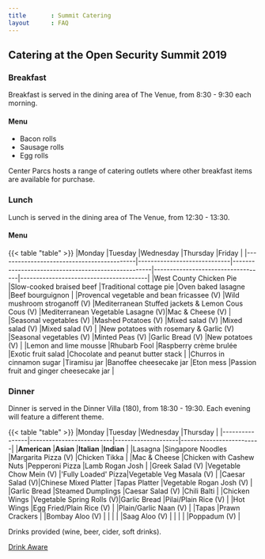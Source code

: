 ```yaml
---
title       : Summit Catering
layout      : FAQ
---
```


## Catering at the Open Security Summit 2019

### Breakfast
Breakfast is served in the dining area of The Venue, from 8:30 - 9:30 each morning.

#### Menu
 - Bacon rolls
 - Sausage rolls
 - Egg rolls
 
 Center Parcs hosts a range of catering outlets where other breakfast items are available for purchase.
 
### Lunch
Lunch is served in the dining area of The Venue, from 12:30 - 13:30.

#### Menu
{{< table "table" >}}
|Monday                                     |Tuesday                      |Wednesday                                           |Thursday                           |Friday                                  |
|-------------------------------------------|-----------------------------|----------------------------------------------------|-----------------------------------|----------------------------------------|
|West County Chicken Pie                    |Slow-cooked braised beef     |Traditional cottage pie                             |Oven baked lasagne                 |Beef bourguignon                        |
|Provencal vegetable and bean fricassee (V) |Wild mushroom stroganoff (V) |Mediterranean Stuffed jackets & Lemon Cous Cous (V) |Mediterranean Vegetable Lasagne (V)|Mac & Cheese (V)                        |
|Seasonal vegetables (V)                    |Mashed Potatoes (V)          |Mixed salad (V)                                     |Mixed salad (V)                    |Mixed salad (V)                         |
|New potatoes with rosemary & Garlic (V)    |Seasonal vegetables (V)      |Minted Peas (V)                                     |Garlic Bread (V)                   |New potatoes (V)                        |
|Lemon and lime mousse                      |Rhubarb Fool                 |Raspberry crème brulée                              |Exotic fruit salad                 |Chocolate and peanut butter stack       |
|Churros in cinnamon sugar                  |Tiramisu jar                 |Banoffee cheesecake jar                             |Eton mess                          |Passion fruit and ginger cheesecake jar |

### Dinner
Dinner is served in the Dinner Villa (180), from 18:30 - 19:30. Each evening will feature a different theme.

{{< table "table" >}}
|Monday          |Tuesday                   |Wednesday           |Thursday                 |
|----------------|--------------------------|--------------------|-------------------------|
|**American**    |**Asian**                 |**Italian**         |**Indian**               |
|Lasagna         |Singapore Noodles         |Margarita Pizza (V) |Chicken Tikka            |
|Mac & Cheese    |Chicken with Cashew Nuts  |Pepperoni Pizza     |Lamb Rogan Josh          |
|Greek Salad (V) |Vegetable Chow Mein (V)   |'Fully Loaded' Pizza|Vegetable Veg Masala (V) |
|Caesar Salad (V)|Chinese Mixed Platter     |Tapas Platter       |Vegetable Rogan Josh (V) |
|Garlic Bread    |Steamed Dumplings         |Caesar Salad (V)    |Chili Balti              |
|Chicken Wings   |Vegetable Spring Rolls (V)|Garlic Bread        |Pilai/Plain Rice (V)     |
|Hot Wings       |Egg Fried/Plain Rice (V)  |                    |Plain/Garlic Naan (V)    |
|Tapas           |Prawn Crackers            |                    |Bombay Aloo (V)          |
|                |                          |                    |Saag Aloo (V)            |
|                |                          |                    |Poppadum (V)             |

Drinks provided (wine, beer, cider, soft drinks).

[Drink Aware](https://www.drinkaware.co.uk/?gclid=EAIaIQobChMIgOfy15rL4gIVZrftCh3Gbgn8EAAYASAAEgL05vD_BwE)
